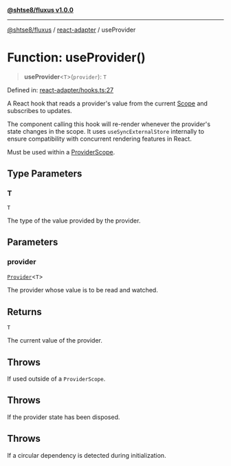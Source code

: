 [**@shtse8/fluxus v1.0.0**](../../README.md)

***

[@shtse8/fluxus](../../README.md) / [react-adapter](../README.md) / useProvider

# Function: useProvider()

> **useProvider**\<`T`\>(`provider`): `T`

Defined in: [react-adapter/hooks.ts:27](https://github.com/shtse8/fluxus/blob/213c71c5e98d0245d85ae1e863504b6b01882dfb/react-adapter/hooks.ts#L27)

A React hook that reads a provider's value from the current [Scope](../../src/classes/Scope.md)
and subscribes to updates.

The component calling this hook will re-render whenever the provider's
state changes in the scope. It uses `useSyncExternalStore` internally
to ensure compatibility with concurrent rendering features in React.

Must be used within a [ProviderScope](ProviderScope.md).

## Type Parameters

### T

`T`

The type of the value provided by the provider.

## Parameters

### provider

[`Provider`](../../src/type-aliases/Provider.md)\<`T`\>

The provider whose value is to be read and watched.

## Returns

`T`

The current value of the provider.

## Throws

If used outside of a `ProviderScope`.

## Throws

If the provider state has been disposed.

## Throws

If a circular dependency is detected during initialization.
